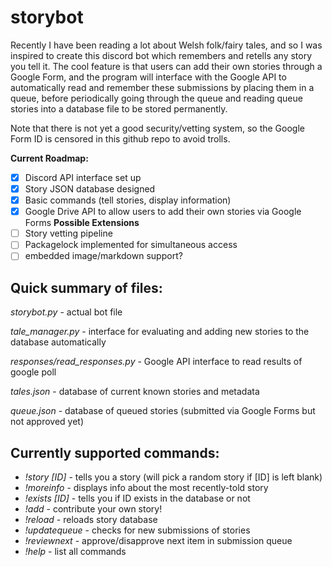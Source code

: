 # storybot

Recently I have been reading a lot about Welsh folk/fairy tales, and so I was inspired to create this discord bot which remembers and retells any story you tell it.
The cool feature is that users can add their own stories through a Google Form, and the program will interface with the Google API to automatically read and remember these submissions by placing them in a queue, before periodically going through the queue and reading queue stories into a database file to be stored permanently.

Note that there is not yet a good security/vetting system, so the Google Form ID is censored in this github repo to avoid trolls.

**Current Roadmap:**
 - [x] Discord API interface set up
 - [x] Story JSON database designed
 - [x] Basic commands (tell stories, display information)
 - [x] Google Drive API to allow users to add their own stories via Google Forms
**Possible Extensions**
 - [ ] Story vetting pipeline
 - [ ] Packagelock implemented for simultaneous access
 - [ ] embedded image/markdown support?
 
Quick summary of files:
----

*storybot.py* - actual bot file

*tale_manager.py* - interface for evaluating and adding new stories to the database automatically

*responses/read_responses.py* - Google API interface to read results of google poll

*tales.json* - database of current known stories and metadata

*queue.json* - database of queued stories (submitted via Google Forms but not approved yet)

Currently supported commands:
----
 - *!story [ID]* - tells you a story (will pick a random story if [ID] is left blank)
 - *!moreinfo* - displays info about the most recently-told story
 - *!exists [ID]* - tells you if ID exists in the database or not
 - *!add* - contribute your own story!
 - *!reload* - reloads story database
 - *!updatequeue* - checks for new submissions of stories
 - *!reviewnext* - approve/disapprove next item in submission queue
 - *!help* - list all commands

